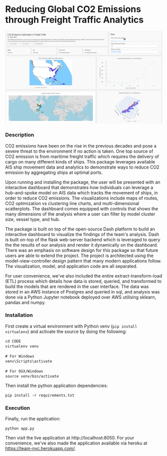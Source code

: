 # Reducing Global CO2 Emissions through Freight Traffic Analytics

![Dashboard Preview](./app/assets/preview.PNG)

### Description

CO2 emissions have been on the rise in the previous decades and pose a severe threat to the environment if no action is taken. One top source of CO2 emission is from maritime freight traffic which requires the delivery of cargo on many different kinds of ships. This package leverages available AIS ship movement data and analytics to demonstrate ways to reduce CO2 emission by aggregating ships at optimal ports. 

Upon running and installing the package, the user will be presented with an interactive dashboard that demonstrates how individuals can leverage a hub-and-spoke model on AIS data which tracks the movement of ships, in order to reduce CO2 emissions. The visualizations include maps of routes, CO2 optimization vs clustering line charts, and multi-dimensional scatterplots. The dashboard comes equipped with controls that shows the many dimensions of the analysis where a user can filter by model cluster size, vessel type, and hub. 

The package is built on top of the open-source Dash platform to build an interactive dashboard to visualize the findings of the team's analysis. Dash is built on-top of the flask web-server backend which is leveraged to query the the results of our analysis and render it dynamically on the dashboard. There was an emphasis on software design for this package so that future users are able to extend the project. The project is architected using the model-view-controller design pattern that many modern applications follow. The visualization, model, and application code are all separated.

For user convenience, we've also included the entire extract-transform-load (ETL) process which details how data is stored, queried, and transformed to build the models that are rendered in the user interface. The data was stored in an AWS instance of Postgres and queried in sql, and analysis was done via a Python Jupyter notebook deployed over AWS utilising sklearn, pandas and numpy.

### Installation

First create a virtual environment with Python venv (`pip install virtualenv`) and activate the source by doing the following:

```
cd CODE
virtualenv venv

# For Windows
venv\Scripts\activate

# For OSX/Windows
source venv/bin/activate
```

Then install the python application dependencies:
```
pip install -r requirements.txt
```

### Execution

Finally, run the application:
```
python app.py
```

Then visit the live application at http://localhost:8050. For your convenience, we've also made the application available via heroku at https://team-nyc.herokuapp.com/. 

